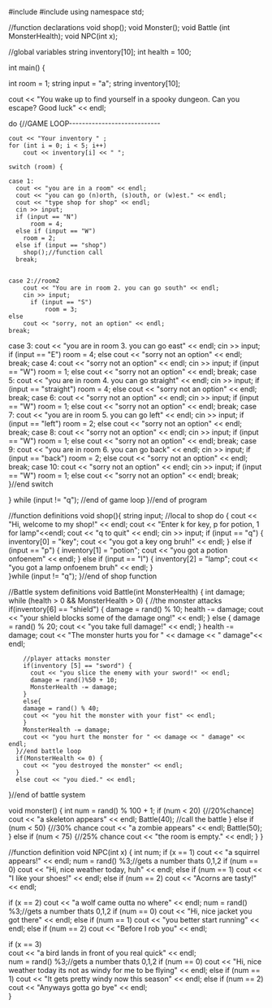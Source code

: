 #include<iostream>
#include<ctime>
using namespace std;


//function declarations
void shop();
void Monster();
void Battle (int MonsterHealth);
void NPC(int x);


//global variables
string inventory[10]; 
int health = 100;


int main() {

  int room = 1;
  string input = "a";
  string inventory[10]; 

  cout << "You wake up to find yourself in a spooky dungeon. Can you escape? Good luck" << endl;

  do {//GAME LOOP----------------------------

    
    cout << "Your inventory " ;
    for (int i = 0; i < 5; i++)
        cout << inventory[i] << " ";

    switch (room) {

    case 1:
      cout << "you are in a room" << endl;
      cout << "you can go (n)orth, (s)outh, or (w)est." << endl;
      cout << "type shop for shop" << endl;
      cin >> input;
      if (input == "N")
          room = 4;
      else if (input == "W")
        room = 2;
      else if (input == "shop")
        shop();//function call
      break;


    case 2://room2
        cout << "You are in room 2. you can go south" << endl;
        cin >> input;
          if (input == "S")
              room = 3;
    else 
        cout << "sorry, not an option" << endl;
    break;


  case 3:
      cout << "you are in room 3. you can go east" << endl;
      cin >> input;
      if (input == "E")
          room = 4;
      else 
        cout << "sorry not an option" << endl;
      break;
   case 4:
        cout << "sorry not an option" << endl;
        cin >> input;
        if (input == "W")
            room = 1;
        else 
          cout << "sorry not an option" << endl;
        break; 
        case 5:
      cout << "you are in room 4. you can go straight" << endl;
      cin >> input;
      if (input == "straight")
          room = 4;
      else 
        cout << "sorry not an option" << endl;
      break;
   case 6:
        cout << "sorry not an option" << endl;
        cin >> input;
        if (input == "W")
            room = 1;
        else 
          cout << "sorry not an option" << endl;
        break;
   case 7:
      cout << "you are in room 5. you can go left" << endl;
      cin >> input;
      if (input == "left")
          room = 2;
      else 
        cout << "sorry not an option" << endl;
      break;
   case 8:
        cout << "sorry not an option" << endl;
        cin >> input;
        if (input == "W")
            room = 1;
        else 
          cout << "sorry not an option" << endl;
        break;
   case 9:
      cout << "you are in room 6. you can go back" << endl;
      cin >> input;
      if (input == "back")
          room = 2;
      else 
        cout << "sorry not an option" << endl;
      break;
   case 10:
        cout << "sorry not an option" << endl;
        cin >> input;
        if (input == "W")
            room = 1;
        else 
          cout << "sorry not an option" << endl;
        break;                                         
    }//end switch

} while (input != "q"); //end of game loop
}//end of program


//function definitions
void shop(){
  string input; //local to shop
  do {
      cout << "Hi, welcome to my shop!" << endl;
      cout << "Enter k for key, p for potion, 1 for lamp"<<endl;
      cout << "q to quit" << endl;
      cin >> input;
      if (input == "q") {
          inventory[0] = "key";
          cout << "you got a key ong bruh!" << endl;
      }
      else if (input == "p") {
          inventory[1] = "potion";
          cout << "you got a potion onfoenem" << endl;
      }
      else if (input == "l") {
          inventory[2] = "lamp";
          cout << "you got a lamp onfoenem bruh" << endl;
      }         
  }while (input != "q");
}//end of shop function

  //Battle system definitions
  void Battle(int MonsterHealth) {
      int damage;
      while (health > 0 && MonsterHealth > 0) {
        //the monster attacks
        if(inventory[6] == "shield") {
        damage = rand() % 10;
        health -= damage;
        cout << "your shield blocks some of the damage ong!" << endl;
      }
      else {
          damage = rand() % 20;
          cout << "you take full damage!" << endl;
        }
        health -= damage;
        cout << "The monster hurts you for " << damage << " damage"<< endl; 

        //player attacks monster
        if(inventory [5] == "sword") {
          cout << "you slice the enemy with your sword!" << endl;
          damage = rand()%50 + 10;
          MonsterHealth -= damage;
        }
        else{
        damage = rand() % 40;
        cout << "you hit the monster with your fist" << endl;
        }
        MonsterHealth -= damage;
        cout << "you hurt the monster for " << damage << " damage" << endl;
      }//end battle loop
      if(MonsterHealth <= 0) {
        cout << "you destroyed the monster" << endl;
      }
      else cout << "you died." << endl;     
  }//end of battle system


void monster() {
  int num = rand() % 100 + 1;
  if (num < 20) {//20%chance]
  cout << "a skeleton appears" << endl;
  Battle(40); //call the battle
}
else if (num < 50) {//30% chance
  cout << "a zombie appears" << endl;
  Battle(50);
}
else if (num < 75) {//25% chance
  cout << "the room is empty." << endl;
}
}

//function definition
void NPC(int x) {
  int num; 
  if (x == 1)
      cout << "a squirrel appears!" << endl;
      num = rand() %3;//gets a number thats 0,1,2
      if (num == 0)
          cout << "Hi, nice weather today, huh" << endl;
      else if (num == 1)
          cout << "I like your shoes!" << endl;
      else if (num == 2)
          cout << "Acorns are tasty!" << endl;

  if (x == 2) 
      cout << "a wolf came outta no where" << endl;
      num = rand() %3;//gets a number thats 0,1,2
      if (num == 0)
          cout << "Hi, nice jacket you got there" << endl;
      else if (num == 1)
          cout << "you better start running" << endl;
      else if (num == 2)
          cout << "Before I rob you" << endl;
  
  if (x == 3)  
      cout << "a bird lands in front of you real quick" << endl;    
      num = rand() %3;//gets a number thats 0,1,2
      if (num == 0)
          cout << "Hi, nice weather today its not as windy for me to be flying" << endl;
      else if (num == 1)
          cout << "It gets pretty windy now this season" << endl;
      else if (num == 2)
          cout << "Anyways gotta go bye" << endl;    
}
